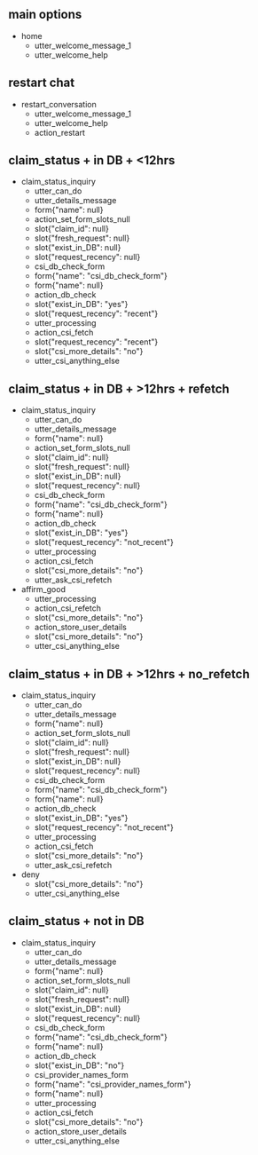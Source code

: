 ## main options
* home
  - utter_welcome_message_1
  - utter_welcome_help

## restart chat
* restart_conversation
  - utter_welcome_message_1
  - utter_welcome_help
  - action_restart

<!-- Claim Status Inquiry(CSI) - conversation flows - 4 scenarios -->
<!-- CSI-(4 scenarios) starts here -->
## claim_status + in DB + <12hrs
* claim_status_inquiry
  - utter_can_do
  - utter_details_message
  - form{"name": null}
  - action_set_form_slots_null
  - slot{"claim_id": null}
  - slot{"fresh_request": null}
  - slot{"exist_in_DB": null}
  - slot{"request_recency": null}
  - csi_db_check_form
  - form{"name": "csi_db_check_form"}
  - form{"name": null}
  - action_db_check
  - slot{"exist_in_DB": "yes"}
  - slot{"request_recency": "recent"}
  - utter_processing
  - action_csi_fetch
  - slot{"request_recency": "recent"}  
  - slot{"csi_more_details": "no"}
  - utter_csi_anything_else

## claim_status + in DB + >12hrs + refetch
* claim_status_inquiry
  - utter_can_do
  - utter_details_message
  - form{"name": null}
  - action_set_form_slots_null
  - slot{"claim_id": null}
  - slot{"fresh_request": null}
  - slot{"exist_in_DB": null}
  - slot{"request_recency": null}
  - csi_db_check_form
  - form{"name": "csi_db_check_form"}
  - form{"name": null}
  - action_db_check
  - slot{"exist_in_DB": "yes"}
  - slot{"request_recency": "not_recent"} 
  - utter_processing
  - action_csi_fetch
  - slot{"csi_more_details": "no"}
  - utter_ask_csi_refetch
* affirm_good
  - utter_processing
  - action_csi_refetch
  - slot{"csi_more_details": "no"}
  - action_store_user_details
  - slot{"csi_more_details": "no"}
  - utter_csi_anything_else

## claim_status + in DB + >12hrs + no_refetch
* claim_status_inquiry
  - utter_can_do
  - utter_details_message
  - form{"name": null}
  - action_set_form_slots_null
  - slot{"claim_id": null}
  - slot{"fresh_request": null}
  - slot{"exist_in_DB": null}
  - slot{"request_recency": null}
  - csi_db_check_form
  - form{"name": "csi_db_check_form"}
  - form{"name": null}
  - action_db_check
  - slot{"exist_in_DB": "yes"}
  - slot{"request_recency": "not_recent"}
  - utter_processing
  - action_csi_fetch
  - slot{"csi_more_details": "no"}
  - utter_ask_csi_refetch
* deny 
  - slot{"csi_more_details": "no"}
  - utter_csi_anything_else  

<!-- If not in DB -->
## claim_status + not in DB
* claim_status_inquiry
  - utter_can_do
  - utter_details_message
  - form{"name": null}
  - action_set_form_slots_null
  - slot{"claim_id": null}
  - slot{"fresh_request": null}
  - slot{"exist_in_DB": null}
  - slot{"request_recency": null}
  - csi_db_check_form
  - form{"name": "csi_db_check_form"}
  - form{"name": null}
  - action_db_check
  - slot{"exist_in_DB": "no"}
  - csi_provider_names_form
  - form{"name": "csi_provider_names_form"}
  - form{"name": null}
  - utter_processing
  - action_csi_fetch
  - slot{"csi_more_details": "no"}
  - action_store_user_details
  - utter_csi_anything_else
<!-- CSI-(4 scenarios) ends here -->